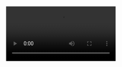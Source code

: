 <video src="https://raw.githubusercontent.com/zrtch/blog-img/master/1ebdc0743628341afd0f35482be817ae_0_1680227082.mp4" autoplay loop></video>
